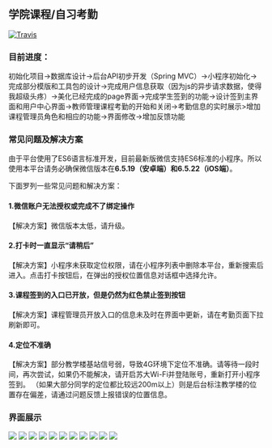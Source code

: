 ## 学院课程/自习考勤

[![Travis](https://img.shields.io/travis/rust-lang/rust.svg)]()

### 目前进度：
初始化项目->数据库设计->后台API初步开发（Spring MVC）->小程序初始化->完成部分模版和工具包的设计->完成用户信息获取（因为js的异步请求数据，使得我超级头疼）->美化已经完成的page界面->完成学生签到的功能->设计签到主界面和用户中心界面->教师管理课程考勤的开始和关闭->考勤信息的实时展示>增加课程管理员角色和相应的功能->界面修改->增加反馈功能

### 常见问题及解决方案

由于平台使用了ES6语言标准开发，目前最新版微信支持ES6标准的小程序。所以使用本平台请务必确保微信版本在**6.5.19（安卓端）**和**6.5.22（iOS端）**。

下面罗列一些常见问题和解决方案：

#### 1.微信账户无法授权或完成不了绑定操作

【解决方案】微信版本太低，请升级。


#### 2.打卡时一直显示“请稍后”

【解决方案】小程序未获取定位权限，请在小程序列表中删除本平台，重新搜索后进入。点击打卡按钮后，在弹出的授权位置信息对话框中选择允许。

#### 3.课程签到的入口已开放，但是仍然为红色禁止签到按钮

【解决方案】课程管理员开放入口的信息未及时在界面中更新，请在考勤页面下拉刷新即可。


#### 4.定位不准确

【解决方案】部分教学楼基站信号弱，导致4G环境下定位不准确。请等待一段时间，再次尝试，如果仍不能解决，请开启苏大Wi-Fi并登陆账号，重新打开小程序签到。
（如果大部分同学的定位都比较远200m以上）则是后台标注教学楼的位置存在偏差，请通过问题反馈上报错误的位置信息。


### 界面展示
![](/demo/scanQR.jpg)
![](/demo/1.png)
![](/demo/2.png)
![](/demo/3.png)
![](/demo/4.png)
![](/demo/5.png)
![](/demo/6.png)
![](/demo/7.png)
![](/demo/8.png)
![](/demo/9.png)
![](/demo/10.png)